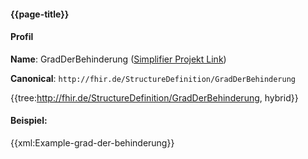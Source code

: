 #### {{page-title}}

#### Profil

**Name**: GradDerBehinderung ([Simplifier Projekt Link](https://simplifier.net/resolve?canonical=http://fhir.de/StructureDefinition/GradDerBehinderung&scope=de.basisprofil.r4@1.5.3))

**Canonical**: `http://fhir.de/StructureDefinition/GradDerBehinderung`

{{tree:http://fhir.de/StructureDefinition/GradDerBehinderung, hybrid}}

#### Beispiel:
{{xml:Example-grad-der-behinderung}}